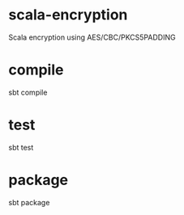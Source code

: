 # scala-encryption

Scala encryption using AES/CBC/PKCS5PADDING

# compile

 sbt compile

# test

 sbt test
 
# package

 sbt package
